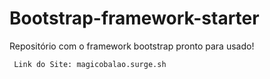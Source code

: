 # Bootstrap-framework-starter
Repositório com o framework bootstrap pronto para usado!
     
     Link do Site: magicobalao.surge.sh
        